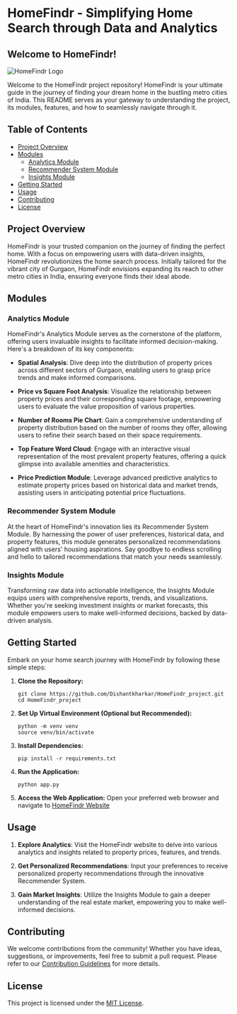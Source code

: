 # HomeFindr - Simplifying Home Search through Data and Analytics

## Welcome to HomeFindr!

![HomeFindr Logo](https://github.com/Dishantkharkar/HomeFindr_project/assets/130529528/8656ac54-c1a1-41ec-9e93-cac41baedd3e)

Welcome to the HomeFindr project repository! HomeFindr is your ultimate guide in the journey of finding your dream home in the bustling metro cities of India. This README serves as your gateway to understanding the project, its modules, features, and how to seamlessly navigate through it.

## Table of Contents

- [Project Overview](#project-overview)
- [Modules](#modules)
  - [Analytics Module](#analytics-module)
  - [Recommender System Module](#recommender-system-module)
  - [Insights Module](#insights-module)
- [Getting Started](#getting-started)
- [Usage](#usage)
- [Contributing](#contributing)
- [License](#license)

## Project Overview

HomeFindr is your trusted companion on the journey of finding the perfect home. With a focus on empowering users with data-driven insights, HomeFindr revolutionizes the home search process. Initially tailored for the vibrant city of Gurgaon, HomeFindr envisions expanding its reach to other metro cities in India, ensuring everyone finds their ideal abode.

## Modules

### Analytics Module

HomeFindr's Analytics Module serves as the cornerstone of the platform, offering users invaluable insights to facilitate informed decision-making. Here's a breakdown of its key components:

- **Spatial Analysis**: Dive deep into the distribution of property prices across different sectors of Gurgaon, enabling users to grasp price trends and make informed comparisons.
  
- **Price vs Square Foot Analysis**: Visualize the relationship between property prices and their corresponding square footage, empowering users to evaluate the value proposition of various properties.
  
- **Number of Rooms Pie Chart**: Gain a comprehensive understanding of property distribution based on the number of rooms they offer, allowing users to refine their search based on their space requirements.
  
- **Top Feature Word Cloud**: Engage with an interactive visual representation of the most prevalent property features, offering a quick glimpse into available amenities and characteristics.
  
- **Price Prediction Module**: Leverage advanced predictive analytics to estimate property prices based on historical data and market trends, assisting users in anticipating potential price fluctuations.

### Recommender System Module

At the heart of HomeFindr's innovation lies its Recommender System Module. By harnessing the power of user preferences, historical data, and property features, this module generates personalized recommendations aligned with users' housing aspirations. Say goodbye to endless scrolling and hello to tailored recommendations that match your needs seamlessly.

### Insights Module

Transforming raw data into actionable intelligence, the Insights Module equips users with comprehensive reports, trends, and visualizations. Whether you're seeking investment insights or market forecasts, this module empowers users to make well-informed decisions, backed by data-driven analysis.

## Getting Started

Embark on your home search journey with HomeFindr by following these simple steps:

1. **Clone the Repository:**
   ```
   git clone https://github.com/Dishantkharkar/HomeFindr_project.git
   cd HomeFindr_project
   ```

2. **Set Up Virtual Environment (Optional but Recommended):**
   ```
   python -m venv venv
   source venv/bin/activate
   ```

3. **Install Dependencies:**
   ```
   pip install -r requirements.txt
   ```

4. **Run the Application:**
   ```
   python app.py
   ```

5. **Access the Web Application:**
   Open your preferred web browser and navigate to [HomeFindr Website](https://homefindrproject-s8u5a6zhtlghguwufpzkjm.streamlit.app/)

## Usage

1. **Explore Analytics**: Visit the HomeFindr website to delve into various analytics and insights related to property prices, features, and trends.

2. **Get Personalized Recommendations**: Input your preferences to receive personalized property recommendations through the innovative Recommender System.

3. **Gain Market Insights**: Utilize the Insights Module to gain a deeper understanding of the real estate market, empowering you to make well-informed decisions.

## Contributing

We welcome contributions from the community! Whether you have ideas, suggestions, or improvements, feel free to submit a pull request. Please refer to our [Contribution Guidelines](CONTRIBUTING.md) for more details.

## License

This project is licensed under the [MIT License](LICENSE).
